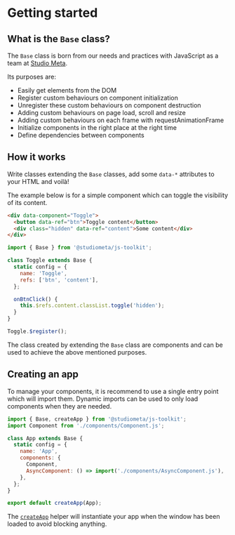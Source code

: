 # Getting started

## What is the `Base` class?

The `Base` class is born from our needs and practices with JavaScript as a team at [Studio Meta](https://www.studiometa.fr).

Its purposes are:

- Easily get elements from the DOM
- Register custom behaviours on component initialization
- Unregister these custom behaviours on component destruction
- Adding custom behaviours on page load, scroll and resize
- Adding custom behaviours on each frame with requestAnimationFrame
- Initialize components in the right place at the right time
- Define dependencies between components

## How it works

Write classes extending the `Base` classes, add some `data-*` attributes to your HTML and voilà!

The example below is for a simple component which can toggle the visibility of its content.

```html
<div data-component="Toggle">
  <button data-ref="btn">Toggle content</button>
  <div class="hidden" data-ref="content">Some content</div>
</div>
```

```js
import { Base } from '@studiometa/js-toolkit';

class Toggle extends Base {
  static config = {
    name: 'Toggle',
    refs: ['btn', 'content'],
  };

  onBtnClick() {
    this.$refs.content.classList.toggle('hidden');
  }
}

Toggle.$register();
```

The class created by extending the `Base` class are components and can be used to achieve the above mentioned purposes.

## Creating an app

To manage your components, it is recommend to use a single entry point which will import them. Dynamic imports can be used to only load components when they are needed.

```js
import { Base, createApp } from '@studiometa/js-toolkit';
import Component from './components/Component.js';

class App extends Base {
  static config = {
    name: 'App',
    components: {
      Component,
      AsyncComponent: () => import('./components/AsyncComponent.js'),
    },
  };
}

export default createApp(App);
```

The [`createApp`](/api/helpers/createApp.html) helper will instantiate your app when the window has been loaded to avoid blocking anything.
